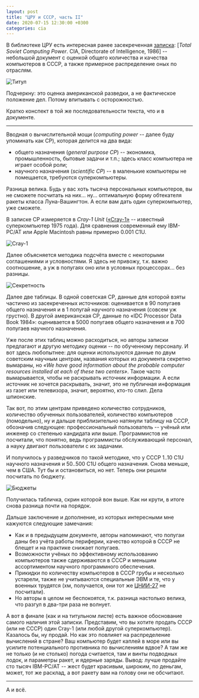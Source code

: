 ```yaml
---
layout: post
title: "ЦРУ и СССР, часть II"
date: 2020-07-15 12:30:00 +0300
categories: cia
---
```

В библиотеке ЦРУ есть интересная ранее засекреченная [записка](https://www.cia.gov/library/readingroom/docs/DOC_0000499605.pdf): [*Total Soviet Computing Power*. CIA, Directorate of Intelligence, 1986] -- небольшой документ с оценкой общего количества и качества компьютеров в СССР, а также примерное распределение оных по отраслям.

![Титул](/assets/images/cia_ii_0.png "Титул")

Подчеркну: это оценка американской разведки, а не фактическое положение дел. Потому впитывать с осторожностью.

Кратко конспект в той же последовательности текста, что и в документе.

---

Вводная о вычислительной мощи (*computing power* -- далее буду упоминать как CP), которая делится на два вида:
* общего назначения (*general purpose CP*) -- экономика, промышленность, бытовые задачи и т.п.; здесь класс компьютера не играет особой роли;
* научного назначения (*scientific CP*) -- в маленькие компьютеры не помещается, требуются суперкомпьютеры.

Разница велика. Будь у вас хоть тысяча персональных компьютеров, вы не сможете посчитать на них... ну... оптимальную форму обтекателя ракеты класса Луна-Вашингтон. А если вам дать один суперкомпьютер, уже сможете.

В записке CP измеряется в *Cray-1 Unit* ([«Cray-1»](https://en.wikipedia.org/wiki/Cray-1) -- известный суперкомпьютер 1975 года). Для сравнения современный ему IBM-PC/AT или Apple Macintosh равны примерно 0.001 C1U.

![Cray-1](/assets/images/cia_ii_1.jpg "Cray-1")

Далее объясняется методика подсчёта вместе с некоторыми соглашениями и условностями. Я здесь не привожу, т.к. важно соотношение, а уж в попугаях оно или в условных процессорах... без разницы.

![Секретность](/assets/images/cia_ii_2.png "Секретность")

Далее две таблицы. В одной советская CP, данные для которой взяты частично из засекреченных источников: оценивается в 90 попугаев общего назначения и в 1 попугай научного назначения (совсем уж грустно). В другой американская CP, данные по «IDC Processor Data Book 1984»: оценивается в 5000 попугаев общего назначения и в 700 попугаев научного назначения.

Уже после этих таблиц можно расходиться, но авторы записки предлагают и другую методику оценки -- по обученному персоналу. И вот здесь любопытнее: для оценки используются данные по двум советским научным центрам, названия которых из документа секретно вымараны, но *«We have good information about the probable computer resources installed at each of these two centers»*. Такое часто вымарывается, чтобы не раскрывать источник информации. А если источник не хочется раскрывать, значит, это не публичная информация из газет или телевизора, значит, вероятно, кто-то слил. Дела шпионские.

Так вот, по этим центрам приведено количество сотрудников, количество обученных пользователей, количество компьютеров (помодельно), ну и дальше приблизительно натянули таблицу на СССР, обозначив следующее: профессиональный пользователь -- учёный или инженер со степенью кандидата или выше. Программистов не посчитали, что понятно, ведь программисты обслуживающий персонал, а науку двигают пользователи с их задачами.

И получилось у разведчиков по такой методике, что у СССР 1..10 C1U научного назначения и 50..500 C1U общего назначения. Снова меньше, чем в США. Тут бы и остановиться, но нет. Теперь они решили посчитать по бюджету.

![Бюджеты](/assets/images/cia_ii_3.png "Бюджеты")

Получилась табличка, скрин которой вон выше. Как ни крути, в итоге снова разница почти на порядок.

Дальше заключение и дополнение, из которых интересными мне кажуются следующие замечания:
* Как и в предыдущем документе, авторы напоминают, что попугаи даны без учёта работы периферии, качество которой в СССР не блещет и на практике снижает попугаев.
* Возможности учёных по эффективному использованию компьютеров также сдерживаются в СССР и меньшим ассортиментом научного программного обеспечения.
* Прикидки по количеству компьютеров в СССР грубы и несколько устарели, также не учитываются специальные ЭВМ и те, что у военных трудятся (хм, получается, они тот же [ЦНИИ-27](https://ru.wikipedia.org/wiki/ЦНИИ-27) не посчитали).
* Но авторы в целом не беспокоятся, т.к. разница настолько велика, что разгул в два-три раза не волнует.

А вот в финале (как и на титульном листе) есть важное обоснование самого наличия этой записки. Представим, что вы хотите продать СССР (или не СССР) один Cray-1 (или любой другой суперкомпьютер). Казалось бы, ну продай. Но как это повлияет на распределение вычислений в стране? Ваш компьютер будет каплей в море или вы усилите потенциального противника по вычислениям вдвое? А там же не только (и не столько) погода считается, там и винты подводных лодок, и параметры ракет, и ядерные заряды. Вывод: лучше продайте сто тысяч IBM-PC/AT -- жест будет красивым, широким, по деньгам, может, тот же расклад, а вот ракету вам на голову они не обсчитают.

---

А и всё.
